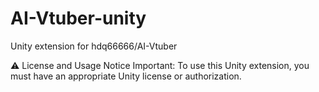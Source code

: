 # AI-Vtuber-unity
Unity extension for hdq66666/AI-Vtuber 

⚠️ License and Usage Notice
Important: To use this Unity extension, you must have an appropriate Unity license or authorization. 
